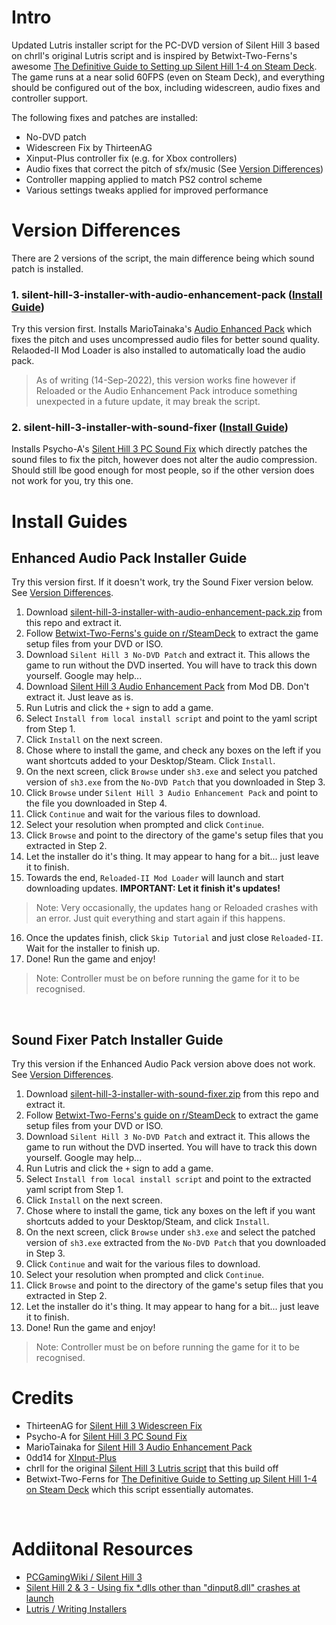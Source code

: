 # Intro
Updated Lutris installer script for the PC-DVD version of Silent Hill 3 based on chrll's original Lutris script and is inspired by Betwixt-Two-Ferns's awesome [The Definitive Guide to Setting up Silent Hill 1-4 on Steam Deck](https://www.reddit.com/r/SteamDeck/comments/wziuwc/the_definitive_guide_to_setting_up_silent_hill_14/). The game runs at a near solid 60FPS (even on Steam Deck), and everything should be configured out of the box, including widescreen, audio fixes and controller support.

The following fixes and patches are installed:
- No-DVD patch
- Widescreen Fix by ThirteenAG
- Xinput-Plus controller fix (e.g. for Xbox controllers)
- Audio fixes that correct the pitch of sfx/music (See [Version Differences](#versions))
- Controller mapping applied to match PS2 control scheme
- Various settings tweaks applied for improved performance

#

<a name="versions"></a> 
# Version Differences
There are 2 versions of the script, the main difference being which sound patch is installed.<br>

### 1. **silent-hill-3-installer-with-audio-enhancement-pack** ([Install Guide](#eap_guide))<br>
Try this version first. Installs MarioTainaka's [Audio Enhanced Pack](https://www.moddb.com/mods/silent-hill-3-audio-enhancement-pack) which  fixes the pitch and uses uncompressed audio files for better sound quality.
Relaoded-II Mod Loader is also installed to automatically load the audio pack.

> As of writing (14-Sep-2022), this version works fine however if Reloaded or the Audio Enhancement Pack introduce something unexpected in a future update, it may break the script.

### 2. **silent-hill-3-installer-with-sound-fixer** ([Install Guide](#sf_guide))<br>
Installs Psycho-A's [Silent Hill 3 PC Sound Fix](https://community.pcgamingwiki.com/files/file/1867-silent-hill-3-pc-sound-fix/) which directly patches the sound files to fix the pitch, however does not alter the audio compression. Should still lbe good enough for most people, so if the other version does not work for you, try this one.

#

# Install Guides

<a name="eap_guide"></a> 
## Enhanced Audio Pack Installer Guide

Try this version first. If it doesn't work, try the Sound Fixer version below. See [Version Differences](#versions).

1. Download [silent-hill-3-installer-with-audio-enhancement-pack.zip](https://github.com/eskay993/gamefiles/raw/main/silent-hill-3/silent-hill-3-installer-with-audio-enhancement-pack.zip) from this repo and extract it.
2. Follow [Betwixt-Two-Ferns's guide on r/SteamDeck](https://www.reddit.com/r/SteamDeck/comments/wziuwc/the_definitive_guide_to_setting_up_silent_hill_14/) to  extract the game setup files from your DVD or ISO.
3. Download `Silent Hill 3 No-DVD Patch` and extract it. This allows the game to run without the DVD inserted. You will have to track this down yourself. Google may help...
4. Download [Silent Hill 3 Audio Enhancement Pack](https://www.moddb.com/mods/silent-hill-3-audio-enhancement-pack) from Mod DB. Don't extract it. Just leave as is.
5. Run Lutris and click the `+` sign to add a game.
6. Select `Install from local install script` and point to the yaml script from Step 1.
7. Click `Install` on the next screen.
8. Chose where to install the game, and check any boxes on the left if you want shortcuts added to your Desktop/Steam. Click `Install`.
9. On the next screen, click `Browse` under `sh3.exe` and select you patched version of `sh3.exe` from the `No-DVD Patch` that you downloaded in Step 3.
10. Click `Browse` under `Silent Hill 3 Audio Enhancement Pack` and point to the file you downloaded in Step 4.
11. Click `Continue` and wait for the various files to download.
12. Select your resolution when prompted and click `Continue`.
13. Click `Browse` and point to the directory of the game's setup files that you extracted in Step 2.
14. Let the installer do it's thing. It may appear to hang for a bit... just leave it to finish.
15. Towards the end, `Reloaded-II Mod Loader` will launch and start downloading updates. **IMPORTANT: Let it finish it's updates!**
> Note: Very occasionally, the updates hang or Reloaded crashes with an error. Just quit everything and start again if this happens. 
16. Once the updates finish, click `Skip Tutorial` and just close `Reloaded-II`. Wait for the installer to finish up.
17. Done! Run the game and enjoy!
> Note: Controller must be on before running the game for it to be recognised.

<br>

<a name="sf_guide"></a> 
## Sound Fixer Patch Installer Guide

Try this version if the Enhanced Audio Pack version above does not work. See [Version Differences](#versions).

1. Download [silent-hill-3-installer-with-sound-fixer.zip](https://github.com/eskay993/gamefiles/raw/main/silent-hill-3/silent-hill-3-installer-with-sound-fixer.zip) from this repo and extract it.
2. Follow [Betwixt-Two-Ferns's guide on r/SteamDeck](https://www.reddit.com/r/SteamDeck/comments/wziuwc/the_definitive_guide_to_setting_up_silent_hill_14/) to  extract the game setup files from your DVD or ISO.
3. Download `Silent Hill 3 No-DVD Patch` and extract it. This allows the game to run without the DVD inserted. You will have to track this down yourself. Google may help...
4. Run Lutris and click the `+` sign to add a game.
5. Select `Install from local install script` and point to the extracted yaml script from Step 1.
6. Click `Install` on the next screen.
7. Chose where to install the game, tick any boxes on the left if you want shortcuts added to your Desktop/Steam, and click `Install`.
8. On the next screen, click `Browse` under `sh3.exe` and select the patched version of `sh3.exe` extracted from the `No-DVD Patch` that you downloaded in Step 3.
9. Click `Continue` and wait for the various files to download.
10. Select your resolution when prompted and click `Continue`.
11. Click `Browse` and point to the directory of the game's setup files that you extracted in Step 2.
12. Let the installer do it's thing. It may appear to hang for a bit... just leave it to finish.
13. Done!  Run the game and enjoy!
> Note: Controller must be on before running the game for it to be recognised.

#

# Credits
- ThirteenAG for [Silent Hill 3 Widescreen Fix ](https://thirteenag.github.io/wfp#sh3)
- Psycho-A for [Silent Hill 3 PC Sound Fix](https://community.pcgamingwiki.com/files/file/1867-silent-hill-3-pc-sound-fix/)
- MarioTainaka for [Silent Hill 3 Audio Enhancement Pack](https://www.moddb.com/mods/silent-hill-3-audio-enhancement-pack)
- 0dd14 for [XInput-Plus](https://sites.google.com/site/0dd14lab/xinput-plus)
- chrll for the original [Silent Hill 3 Lutris script](https://lutr.is/games/silent-hill-3/) that this build off
- Betwixt-Two-Ferns for [The Definitive Guide to Setting up Silent Hill 1-4 on Steam Deck](https://www.reddit.com/r/SteamDeck/comments/wziuwc/the_definitive_guide_to_setting_up_silent_hill_14/) which this script essentially automates.

<br>

# Addiitonal Resources
- [PCGamingWiki / Silent Hill 3](https://www.pcgamingwiki.com/wiki/Silent_Hill_3)
- [Silent Hill 2 & 3 - Using fix *.dlls other than "dinput8.dll" crashes at launch](https://github.com/ThirteenAG/WidescreenFixesPack/issues/264)
- [Lutris / Writing Installers](https://github.com/lutris/lutris/blob/master/docs/installers.rst)
